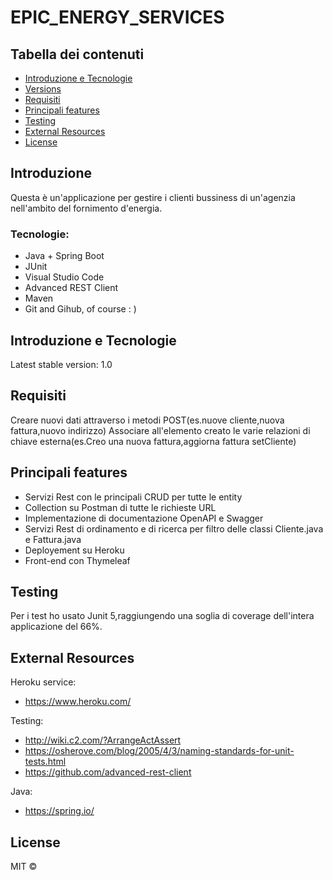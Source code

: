 # EPIC_ENERGY_SERVICES

## Tabella dei contenuti

- [Introduzione e Tecnologie](#Introduzione-e-Tecnologie)
- [Versions](#Version)
- [Requisiti](#Requisiti)
- [Principali features](#Principali-features)
- [Testing](#Testing)
- [External Resources](#External-resources)
- [License](#License)

## Introduzione
Questa è un'applicazione per gestire i clienti bussiness di un'agenzia nell'ambito del fornimento d'energia. 

### Tecnologie: 
- Java + Spring Boot
- JUnit
- Visual Studio Code
- Advanced REST Client
- Maven
- Git and Gihub, of course : ) 

## Introduzione e Tecnologie

Latest stable version: 1.0  

## Requisiti
Creare nuovi dati attraverso i metodi POST(es.nuove cliente,nuova fattura,nuovo indirizzo)
Associare all'elemento creato le varie relazioni di chiave esterna(es.Creo una nuova fattura,aggiorna fattura setCliente)


## Principali features

- Servizi Rest con le principali CRUD per tutte le entity
- Collection su Postman di tutte le richieste URL
- Implementazione di documentazione OpenAPI e Swagger
- Servizi Rest di ordinamento e di ricerca per filtro delle classi Cliente.java e Fattura.java
- Deployement su Heroku
- Front-end con Thymeleaf

## Testing

Per i test ho usato Junit 5,raggiungendo una soglia di coverage dell'intera applicazione del 66%.



## External Resources

Heroku service:  
- https://www.heroku.com/

Testing: 
- http://wiki.c2.com/?ArrangeActAssert 
- https://osherove.com/blog/2005/4/3/naming-standards-for-unit-tests.html
- https://github.com/advanced-rest-client

Java:  
- https://spring.io/

## License
MIT ©